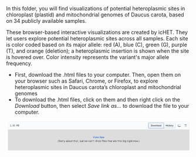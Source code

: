In this folder, you will find visualizations of potential heteroplasmic sites in chloroplast (plastid) and mitochondrial genomes of Daucus carota, based on 34 publicly available samples.

These browser-based interactive visualizations are created by icHET. They let users explore potential heteroplasmic sites across all samples. Each site is color coded based on its major allele: red (A), blue (C), green (G), purple (T), and orange (deletion); a heteroplasmic insertion is shown when the site is hovered over. Color intensity represents the variant's major allele frequency.

- First, download the .html files to your computer. Then, open them on your browser such as Safari, Chrome, or Firefox, to explore heteroplasmic sites in Daucus carota’s chloroplast and mitochondrial genomes
- To download the .html files, click on them and then right click on the *Download* button, then select *Save link as...* to download the file to your computer.

<p align="center">
<img src="Instruction.png"/>
</p>

